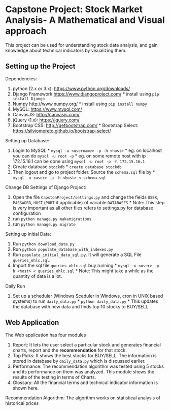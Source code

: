 # Capstone Project: Stock Market Analysis- A Mathematical and Visual approach

<p> This project can be used for understanding stock data analysis, and gain knowledge about technical indicators by visualizing them.  </p>

Setting up the Project
---

Dependencies:
  1. python (2.x or 3.x): <a href="https://www.python.org/downloads/">https://www.python.org/downloads/</a>
  2. Django Framework <a href="https://www.djangoproject.com/">https://www.djangoproject.com/</a> 
    * install using `pip install Django`
  3. Numpy <a href="http://www.numpy.org/">http://www.numpy.org/</a>
    * install using `pip install numpy`
  4. MySQL: <a href="https://www.mysql.com/">https://www.mysql.com/</a>
  5. CanvasJS: <a href="http://canvasjs.com/">http://canvasjs.com/</a>
  6. jQuery (1.x): <a href="https://jquery.com/">https://jquery.com/</a>
  7. Bootstrap CSS: <a href="http://getbootstrap.com/">http://getbootstrap.com/</a>
    * Bootstrap Select: <a href="https://silviomoreto.github.io/bootstrap-select/">https://silviomoreto.github.io/bootstrap-select/</a>
    
Setting up Database:
  1. Login to MySQL
    * `mysql -u <username> -p -h <host>`
    * eg. on localhost you can do `mysql -u root -p`
    * eg. on some remote host with ip 172.15.16.1 can be done using `mysql -u root -p -h 172.15.16.1`
  2. Create database `stockdb`
    * `create database stockdb`
  3. Then logout and go to project folder. Source the `schema.sql` file by
    * `mysql -u <user> -p -h <host> < schema.sql`
 
Change DB Settings of Django Project:
  1. Open the file `CapstonProject/settings.py` and change the fields `USER`, `PASSWORD`, `HOST` (`PORT` if applicable) of variable `DATABASES`
    * Note: This step is very important as all other files refers to settings.py for database configuration
  2. run `python manage.py makemigrations`
  3. run `python manage.py migrate`
  
Setting up initial Data:
  1. Run `python download_data.py`
  2. Run `python populate_database_with_indexes.py`
  3. Run `populate_initial_data_sql.py`. It will generate a SQL File `queries_ohlc.sql`.
  4. Import the sql file `queries_ohlc.sql` buy running
    * `mysql -u <user> -p -h <host> < queries_ohlc.sql`
    * Note: This might take a while as the quantity of data is a lot.
 
 Daily Run
  1.  Set up a scheduler (Windows Sceduler in Windows, cron in UNIX based systems) to run `daily_data.py`
    * `python daily_data.py`
    * This updates the database with new data and finds top 10 stocks to BUY/SELL
    
Web Application
---

The Web application has four modules
  1. Report: It lets the user select a particular stock and generates financial charts, report and the **recommendation** for that stock.
  2. Top Picks: It shows the best stocks for BUY/SELL. The information is stored in database by `daily_data.py` which is discussed earlier.
  3. Performance: The recommendation algorithm was tested using 5 stocks and its performance on them was analyzed. This module shows the results of the testing in terms of Charts.
  4. Glossary: All the financial terms and technical indicator information is shown here.
    
<p> Recommendation Algorithm: The algorithm works on statistical analysis of historical prices </p>

 
